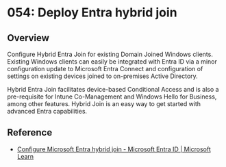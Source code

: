 # 054: Deploy Entra hybrid join

## Overview

Configure Hybrid Entra Join for existing Domain Joined Windows clients. Existing Windows clients can easily be integrated with Entra ID via a minor configuration update to Microsoft Entra Connect and configuration of settings on existing devices joined to on-premises Active Directory.

Hybrid Entra Join facilitates device-based Conditional Access and is also a pre-requisite for Intune Co-Management and Windows Hello for Business, among other features. Hybrid Join is an easy way to get started with advanced Entra capabilities.

## Reference

* [Configure Microsoft Entra hybrid join - Microsoft Entra ID | Microsoft Learn](https://learn.microsoft.com/entra/identity/devices/how-to-hybrid-join)
